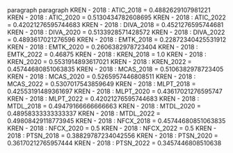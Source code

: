 paragraph
paragraph
KREN - 2018 : ATIC_2018 = 0.4882629107981221
KREN - 2018 : ATIC_2020 = 0.5130434782608695
KREN - 2018 : ATIC_2022 = 0.42021276595744683
KREN - 2018 : DIVA_2018 = 0.4521276595744681
KREN - 2018 : DIVA_2020 = 0.5133928571428572
KREN - 2018 : DIVA_2022 = 0.4893617021276596
KREN - 2018 : EMTK_2018 = 0.22872340425531912
KREN - 2018 : EMTK_2020 = 0.2606382978723404
KREN - 2018 : EMTK_2022 = 0.46875
KREN - 2018 : KREN_2018 = 1.0
KREN - 2018 : KREN_2020 = 0.5531914893617021
KREN - 2018 : KREN_2022 = 0.45744680851063835
KREN - 2018 : MCAS_2018 = 0.5106382978723405
KREN - 2018 : MCAS_2020 = 0.5265957446808511
KREN - 2018 : MCAS_2022 = 0.5307017543859649
KREN - 2018 : MLPT_2018 = 0.42553191489361697
KREN - 2018 : MLPT_2020 = 0.43617021276595747
KREN - 2018 : MLPT_2022 = 0.42021276595744683
KREN - 2018 : MTDL_2018 = 0.49479166666666663
KREN - 2018 : MTDL_2020 = 0.48958333333333337
KREN - 2018 : MTDL_2022 = 0.49808429118773945
KREN - 2018 : NFCX_2018 = 0.45744680851063835
KREN - 2018 : NFCX_2020 = 0.5
KREN - 2018 : NFCX_2022 = 0.5
KREN - 2018 : PTSN_2018 = 0.38829787234042556
KREN - 2018 : PTSN_2020 = 0.36170212765957444
KREN - 2018 : PTSN_2022 = 0.3457446808510638
